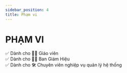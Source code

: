 ```yaml
---
sidebar_position: 4
title: Phạm vi
---
```


# PHẠM VI
✅ Dành cho 👩‍🏫 Giáo viên  
✅ Dành cho 🧑‍💼 Ban Giám Hiệu  
✅ Dành cho 🛠️ Chuyên viên nghiệp vụ quản lý hệ thống  
